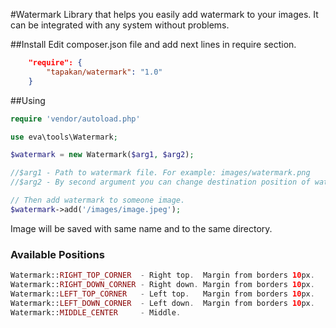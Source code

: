 #Watermark
Library that helps you easily add watermark to your images. It can be integrated with any system without problems.

##Install
Edit composer.json file and add next lines in require section.
```json
    "require": {
        "tapakan/watermark": "1.0"
    }
```
##Using
```php
require 'vendor/autoload.php'

use eva\tools\Watermark;

$watermark = new Watermark($arg1, $arg2);

//$arg1 - Path to watermark file. For example: images/watermark.png
//$arg2 - By second argument you can change destination position of watermark. See Available positions sector.

// Then add watermark to someone image.
$watermark->add('/images/image.jpeg');
```
Image will be saved with same name and to the same directory.

### Available Positions
```php
Watermark::RIGHT_TOP_CORNER  - Right top.  Margin from borders 10px.
Watermark::RIGHT_DOWN_CORNER - Right down. Margin from borders 10px.
Watermark::LEFT_TOP_CORNER   - Left top.   Margin from borders 10px.
Watermark::LEFT_DOWN_CORNER  - Left down.  Margin from borders 10px.
Watermark::MIDDLE_CENTER     - Middle.
```
